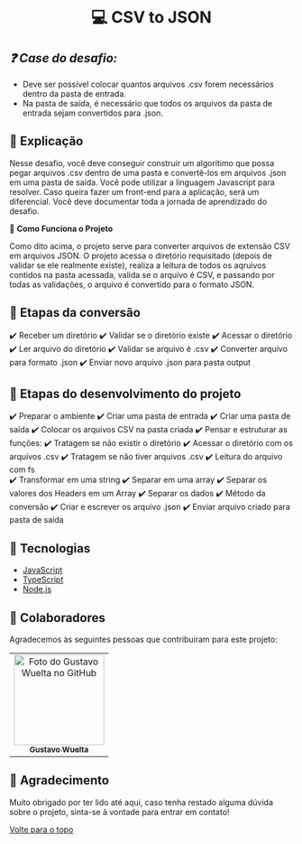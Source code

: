 
<h1 align="center">💻 CSV to JSON</h1>


## <i> ❓ Case do desafio: </i> 
- Deve ser possível colocar quantos arquivos .csv forem necessários dentro da pasta de entrada.
- Na pasta de saída, é necessário que todos os arquivos da pasta de entrada sejam convertidos para .json.
## :page_facing_up: Explicação
Nesse desafio, você deve conseguir construir um algorítimo que possa pegar arquivos .csv dentro de uma pasta e convertê-los em arquivos .json em uma pasta de saída. Você pode utilizar a linguagem Javascript para resolver. Caso queira fazer um front-end para a aplicação, será um diferencial. Você deve documentar toda a jornada de aprendizado do desafio.

🎲 **Como Funciona o Projeto**

Como dito acima, o projeto serve para converter arquivos de extensão CSV em arquivos JSON. O projeto acessa o diretório requisitado (depois de validar se ele realmente existe), realiza a leitura de todos os aqruivos contidos na pasta acessada, valida se o arquivo é CSV, e passando por todas as validações, o arquivo é convertido para o formato JSON.



## 💾 Etapas da conversão
:heavy_check_mark: Receber um diretório
:heavy_check_mark: Validar se o diretório existe
:heavy_check_mark: Acessar o diretório
:heavy_check_mark: Ler arquivo do diretório
:heavy_check_mark: Validar se arquivo é .csv
:heavy_check_mark: Converter arquivo para formato .json
:heavy_check_mark: Enviar novo arquivo .json para pasta output


## 🎯 Etapas do desenvolvimento do projeto

:heavy_check_mark: Preparar o ambiente
:heavy_check_mark: Criar uma pasta de entrada
:heavy_check_mark: Criar uma pasta de saída
:heavy_check_mark: Colocar os arquivos CSV na pasta criada
:heavy_check_mark: Pensar e estruturar as funções:
:heavy_check_mark: Tratagem se não existir o diretório
:heavy_check_mark: Acessar o diretório com os arquivos .csv
:heavy_check_mark: Tratagem se não tiver arquivos .csv
:heavy_check_mark: Leitura do arquivo com fs  
:heavy_check_mark: Transformar em uma string 
:heavy_check_mark: Separar em uma array
:heavy_check_mark: Separar os valores dos Headers em um Array
:heavy_check_mark: Separar os dados
:heavy_check_mark: Método da conversão
:heavy_check_mark: Criar e escrever os arquivo .json
:heavy_check_mark: Enviar arquivo criado para pasta de saída



## 🚀 Tecnologias

- [JavaScript](https://www.javascript.com/)
- [TypeScript](https://www.typescriptlang.org/)
- [Node.js](https://nodejs.org/en/)


## 🤝 Colaboradores

Agradecemos às seguintes pessoas que contribuíram para este projeto:

<table>
  <tr>
    <td align="center">
      <a href="#">
        <img src="https://avatars.githubusercontent.com/u/101107981?v=4" width="160px;" alt="Foto do Gustavo Wuelta no GitHub"/><br>
        <sub>
          <b>Gustavo Wuelta</b>
        </sub>
      </a>
    </td>
  </tr>
</table>

## 📝 Agradecimento

Muito obrigado por ter lido até aqui, caso tenha restado alguma dúvida sobre o projeto, sinta-se à vontade para entrar em contato!

<a href="#top">Volte para o topo</a>
